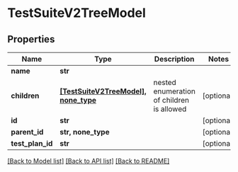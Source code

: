 # TestSuiteV2TreeModel


## Properties
Name | Type | Description | Notes
------------ | ------------- | ------------- | -------------
**name** | **str** |  | 
**children** | [**[TestSuiteV2TreeModel], none_type**](TestSuiteV2TreeModel.md) | nested enumeration of children is allowed | [optional] 
**id** | **str** |  | [optional] 
**parent_id** | **str, none_type** |  | [optional] 
**test_plan_id** | **str** |  | [optional] 

[[Back to Model list]](../README.md#documentation-for-models) [[Back to API list]](../README.md#documentation-for-api-endpoints) [[Back to README]](../README.md)


